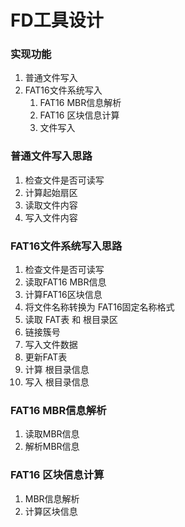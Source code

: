 # FD工具设计

### 实现功能
1. 普通文件写入
2. FAT16文件系统写入
    1. FAT16 MBR信息解析
    2. FAT16 区块信息计算
    3. 文件写入

### 普通文件写入思路
1. 检查文件是否可读写
2. 计算起始扇区
3. 读取文件内容
4. 写入文件内容

### FAT16文件系统写入思路
1. 检查文件是否可读写
2. 读取FAT16 MBR信息
3. 计算FAT16区块信息
4. 将文件名称转换为 FAT16固定名称格式
5. 读取 FAT表 和 根目录区
6. 链接簇号
7. 写入文件数据
8. 更新FAT表
9. 计算 根目录信息
10. 写入 根目录信息

### FAT16 MBR信息解析
1. 读取MBR信息
2. 解析MBR信息

### FAT16 区块信息计算
1. MBR信息解析
2. 计算区块信息